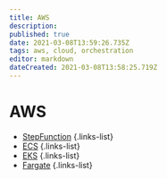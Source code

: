 ```yaml
---
title: AWS
description: 
published: true
date: 2021-03-08T13:59:26.735Z
tags: aws, cloud, orchestration
editor: markdown
dateCreated: 2021-03-08T13:58:25.719Z
---
```


# AWS
- [StepFunction](/training/aws/stepfunction)
{.links-list}
- [ECS](/training/aws/ecs)
{.links-list}
- [EKS](/training/aws/eks)
{.links-list}
- [Fargate](/training/aws/fargate)
{.links-list}